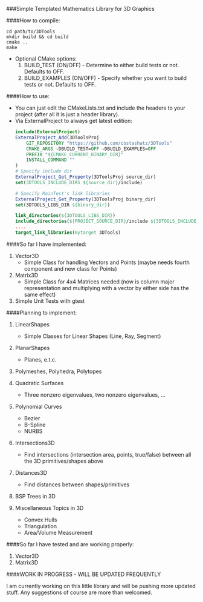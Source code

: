 ###Simple Templated Mathematics Library for 3D Graphics

####How to compile:

```
cd path/to/3DTools
mkdir build && cd build
cmake ..
make
```

* Optional CMake options:
	1. BUILD_TEST (ON/OFF) - Determine to either build tests or not. Defaults to OFF.
	2. BUILD_EXAMPLES (ON/OFF) - Specify whether you want to build tests or not. Defaults to OFF.

####How to use:

* You can just edit the CMakeLists.txt and include the headers to your project (after all it is just a header library).
* Via ExternalProject to always get latest edition:
	```cmake
	include(ExternalProject)
	ExternalProject_Add(3DToolsProj
	    GIT_REPOSITORY "https://github.com/costashatz/3DTools"
	    CMAKE_ARGS -DBUILD_TEST=OFF -DBUILD_EXAMPLES=OFF
	    PREFIX "${CMAKE_CURRENT_BINARY_DIR}"
	    INSTALL_COMMAND ""
	)
	# Specify include dir
	ExternalProject_Get_Property(3DToolsProj source_dir)
	set(3DTOOLS_INCLUDE_DIRS ${source_dir}/include)

	# Specify MainTest's link libraries
	ExternalProject_Get_Property(3DToolsProj binary_dir)
	set(3DTOOLS_LIBS_DIR ${binary_dir})

	link_directories(${3DTOOLS_LIBS_DIR})
	include_directories(${PROJECT_SOURCE_DIR}/include ${3DTOOLS_INCLUDE_DIRS})
	....
	target_link_libraries(mytarget 3DTools)
	```

####So far I have implemented:

1. Vector3D
    * Simple Class for handling Vectors and Points (maybe needs fourth component and new class for Points)
2. Matrix3D
    * Simple Class for 4x4 Matrices needed (now is column major representation and multiplying with a vector by either side has the same effect)
3. Simple Unit Tests with gtest

####Planning to implement:

1. LinearShapes
	* Simple Classes for Linear Shapes (Line, Ray, Segment)
2. PlanarShapes
	* Planes, e.t.c.
3. Polymeshes, Polyhedra, Polytopes

4. Quadratic Surfaces
	* Three nonzero eigenvalues, two nonzero eigenvalues, ...
5. Polynomial Curves
    * Bezier
    * B-Spline
    * NURBS
6. Intersections3D
    * Find intersections (intersection area, points, true/false) between all the 3D primitives/shapes above
7. Distances3D
	* Find distances between shapes/primitives
8. BSP Trees in 3D
9. Miscellaneous Topics in 3D
    * Convex Hulls
    * Triangulation
    * Area/Volume Measurement

####So far I have tested and are working properly:

1. Vector3D
2. Matrix3D


####WORK IN PROGRESS - WILL BE UPDATED FREQUENTLY

I am currently working on this little library and will be pushing more updated stuff. Any suggestions of course are more than welcomed.